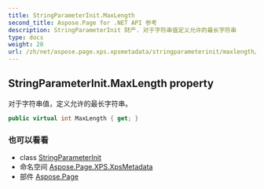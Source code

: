 ```yaml
---
title: StringParameterInit.MaxLength
second_title: Aspose.Page for .NET API 参考
description: StringParameterInit 财产. 对于字符串值定义允许的最长字符串
type: docs
weight: 20
url: /zh/net/aspose.page.xps.xpsmetadata/stringparameterinit/maxlength/
---
```

## StringParameterInit.MaxLength property

对于字符串值，定义允许的最长字符串。

```csharp
public virtual int MaxLength { get; }
```

### 也可以看看

* class [StringParameterInit](../)
* 命名空间 [Aspose.Page.XPS.XpsMetadata](../../stringparameterinit/)
* 部件 [Aspose.Page](../../../)


